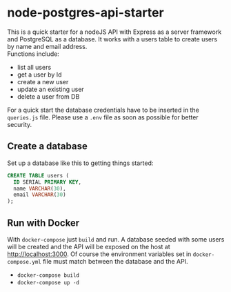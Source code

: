 # node-postgres-api-starter

This is a quick starter for a nodeJS API with Express as a server framework and PostgreSQL as a database.
It works with a users table to create users by name and email address.  
Functions include:
* list all users
* get a user by Id
* create a new user
* update an existing user
* delete a user from DB

For a quick start the database credentials have to be inserted in the `queries.js` file. Please use a `.env` file as soon as possible for better security.

## Create a database

Set up a database like this to getting things started:

```sql
CREATE TABLE users (
  ID SERIAL PRIMARY KEY,
  name VARCHAR(30),
  email VARCHAR(30)
);
```
## Run with Docker

With `docker-compose` just `build` and run. A database seeded with some users will be created and the API will be exposed on the host at <http://localhost:3000>. Of course the environment variables set in `docker-compose.yml` file must match between the database and the API.

* `docker-compose build`
* `docker-compose up -d`
